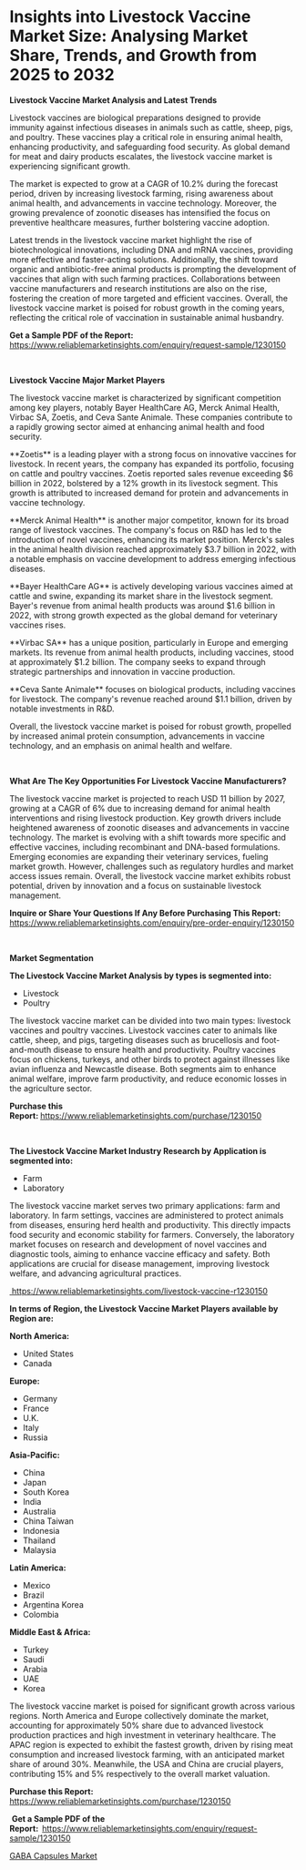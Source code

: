 <p><h1>Insights into Livestock Vaccine Market Size: Analysing Market Share, Trends, and Growth from 2025 to 2032</h1></p><p><strong>Livestock Vaccine Market Analysis and Latest Trends</strong></p>
<p><p>Livestock vaccines are biological preparations designed to provide immunity against infectious diseases in animals such as cattle, sheep, pigs, and poultry. These vaccines play a critical role in ensuring animal health, enhancing productivity, and safeguarding food security. As global demand for meat and dairy products escalates, the livestock vaccine market is experiencing significant growth. </p><p>The market is expected to grow at a CAGR of 10.2% during the forecast period, driven by increasing livestock farming, rising awareness about animal health, and advancements in vaccine technology. Moreover, the growing prevalence of zoonotic diseases has intensified the focus on preventive healthcare measures, further bolstering vaccine adoption. </p><p>Latest trends in the livestock vaccine market highlight the rise of biotechnological innovations, including DNA and mRNA vaccines, providing more effective and faster-acting solutions. Additionally, the shift toward organic and antibiotic-free animal products is prompting the development of vaccines that align with such farming practices. Collaborations between vaccine manufacturers and research institutions are also on the rise, fostering the creation of more targeted and efficient vaccines. Overall, the livestock vaccine market is poised for robust growth in the coming years, reflecting the critical role of vaccination in sustainable animal husbandry.</p></p>
<p><strong>Get a Sample PDF of the Report:&nbsp;</strong> <a href="https://www.reliablemarketinsights.com/enquiry/request-sample/1230150?utm_campaign=3122&utm_medium=2&utm_source=Github&utm_content=ia&utm_term=08032025&utm_id=livestock-vaccine">https://www.reliablemarketinsights.com/enquiry/request-sample/1230150</a></p>
<p>&nbsp;</p>
<p><strong>Livestock Vaccine Major Market Players</strong></p>
<p><p>The livestock vaccine market is characterized by significant competition among key players, notably Bayer HealthCare AG, Merck Animal Health, Virbac SA, Zoetis, and Ceva Sante Animale. These companies contribute to a rapidly growing sector aimed at enhancing animal health and food security.</p><p>**Zoetis** is a leading player with a strong focus on innovative vaccines for livestock. In recent years, the company has expanded its portfolio, focusing on cattle and poultry vaccines. Zoetis reported sales revenue exceeding $6 billion in 2022, bolstered by a 12% growth in its livestock segment. This growth is attributed to increased demand for protein and advancements in vaccine technology.</p><p>**Merck Animal Health** is another major competitor, known for its broad range of livestock vaccines. The company's focus on R&D has led to the introduction of novel vaccines, enhancing its market position. Merck's sales in the animal health division reached approximately $3.7 billion in 2022, with a notable emphasis on vaccine development to address emerging infectious diseases.</p><p>**Bayer HealthCare AG** is actively developing various vaccines aimed at cattle and swine, expanding its market share in the livestock segment. Bayer's revenue from animal health products was around $1.6 billion in 2022, with strong growth expected as the global demand for veterinary vaccines rises.</p><p>**Virbac SA** has a unique position, particularly in Europe and emerging markets. Its revenue from animal health products, including vaccines, stood at approximately $1.2 billion. The company seeks to expand through strategic partnerships and innovation in vaccine production.</p><p>**Ceva Sante Animale** focuses on biological products, including vaccines for livestock. The company's revenue reached around $1.1 billion, driven by notable investments in R&D.</p><p>Overall, the livestock vaccine market is poised for robust growth, propelled by increased animal protein consumption, advancements in vaccine technology, and an emphasis on animal health and welfare.</p></p>
<p>&nbsp;</p>
<p><strong>What Are The Key Opportunities For Livestock Vaccine Manufacturers?</strong></p>
<p><p>The livestock vaccine market is projected to reach USD 11 billion by 2027, growing at a CAGR of 6% due to increasing demand for animal health interventions and rising livestock production. Key growth drivers include heightened awareness of zoonotic diseases and advancements in vaccine technology. The market is evolving with a shift towards more specific and effective vaccines, including recombinant and DNA-based formulations. Emerging economies are expanding their veterinary services, fueling market growth. However, challenges such as regulatory hurdles and market access issues remain. Overall, the livestock vaccine market exhibits robust potential, driven by innovation and a focus on sustainable livestock management.</p></p>
<p><strong>Inquire or Share Your Questions If Any Before Purchasing This Report:</strong> <a href="https://www.reliablemarketinsights.com/enquiry/pre-order-enquiry/1230150?utm_campaign=3122&utm_medium=2&utm_source=Github&utm_content=ia&utm_term=08032025&utm_id=livestock-vaccine">https://www.reliablemarketinsights.com/enquiry/pre-order-enquiry/1230150</a></p>
<p>&nbsp;</p>
<p><strong>Market Segmentation</strong></p>
<p><strong>The Livestock Vaccine Market Analysis by types is segmented into:</strong></p>
<p><ul><li>Livestock</li><li>Poultry</li></ul></p>
<p><p>The livestock vaccine market can be divided into two main types: livestock vaccines and poultry vaccines. Livestock vaccines cater to animals like cattle, sheep, and pigs, targeting diseases such as brucellosis and foot-and-mouth disease to ensure health and productivity. Poultry vaccines focus on chickens, turkeys, and other birds to protect against illnesses like avian influenza and Newcastle disease. Both segments aim to enhance animal welfare, improve farm productivity, and reduce economic losses in the agriculture sector.</p></p>
<p><strong>Purchase this Report:&nbsp;</strong><a href="https://www.reliablemarketinsights.com/purchase/1230150?utm_campaign=3122&utm_medium=2&utm_source=Github&utm_content=ia&utm_term=08032025&utm_id=livestock-vaccine">https://www.reliablemarketinsights.com/purchase/1230150</a></p>
<p>&nbsp;</p>
<p><strong>The Livestock Vaccine Market Industry Research by Application is segmented into:</strong></p>
<p><ul><li>Farm</li><li>Laboratory</li></ul></p>
<p><p>The livestock vaccine market serves two primary applications: farm and laboratory. In farm settings, vaccines are administered to protect animals from diseases, ensuring herd health and productivity. This directly impacts food security and economic stability for farmers. Conversely, the laboratory market focuses on research and development of novel vaccines and diagnostic tools, aiming to enhance vaccine efficacy and safety. Both applications are crucial for disease management, improving livestock welfare, and advancing agricultural practices.</p></p>
<p><a href="https://www.reliablemarketinsights.com/livestock-vaccine-r1230150?utm_campaign=3122&utm_medium=2&utm_source=Github&utm_content=ia&utm_term=08032025&utm_id=livestock-vaccine">&nbsp;https://www.reliablemarketinsights.com/livestock-vaccine-r1230150</a></p>
<p><strong>In terms of Region, the Livestock Vaccine Market Players available by Region are:</strong></p>
<p>
    <p> <strong> North America: </strong>
        <ul>
            <li>United States</li>
            <li>Canada</li>
        </ul>
        </p> 
    <p> <strong> Europe: </strong>
        <ul>
            <li>Germany</li>
            <li>France</li>
            <li>U.K.</li>
            <li>Italy</li>
            <li>Russia</li>
        </ul>
        </p> 
    <p> <strong> Asia-Pacific: </strong>
        <ul>
            <li>China</li>
            <li>Japan</li>
            <li>South Korea</li>
            <li>India</li>
            <li>Australia</li>
            <li>China Taiwan</li>
            <li>Indonesia</li>
            <li>Thailand</li>
            <li>Malaysia</li>
        </ul>
        </p> 
    <p> <strong> Latin America: </strong>
        <ul>
            <li>Mexico</li>
            <li>Brazil</li>
            <li>Argentina Korea</li>
            <li>Colombia</li>
        </ul>
        </p> 
    <p> <strong> Middle East & Africa: </strong>
        <ul>
            <li>Turkey</li>
            <li>Saudi</li>
            <li>Arabia</li>
            <li>UAE</li>
            <li>Korea</li>
        </ul>
    </p>
    </p>
<p><p>The livestock vaccine market is poised for significant growth across various regions. North America and Europe collectively dominate the market, accounting for approximately 50% share due to advanced livestock production practices and high investment in veterinary healthcare. The APAC region is expected to exhibit the fastest growth, driven by rising meat consumption and increased livestock farming, with an anticipated market share of around 30%. Meanwhile, the USA and China are crucial players, contributing 15% and 5% respectively to the overall market valuation.</p></p>
<p><strong>Purchase this Report: </strong><a href="https://www.reliablemarketinsights.com/purchase/1230150?utm_campaign=3122&utm_medium=2&utm_source=Github&utm_content=ia&utm_term=08032025&utm_id=livestock-vaccine">https://www.reliablemarketinsights.com/purchase/1230150</a></p>
<p>&nbsp;<strong>Get a Sample PDF of the Report:&nbsp;&nbsp;</strong><a href="https://www.reliablemarketinsights.com/enquiry/request-sample/1230150?utm_campaign=3122&utm_medium=2&utm_source=Github&utm_content=ia&utm_term=08032025&utm_id=livestock-vaccine">https://www.reliablemarketinsights.com/enquiry/request-sample/1230150</a></p>
<p><strong></strong></p>
<p><p><a href="https://github.com/supicweg/Market-Research-Report-List-1/blob/main/gaba-capsules-market.md?utm_campaign=3122&utm_medium=2&utm_source=Github&utm_content=ia&utm_term=08032025&utm_id=livestock-vaccine">GABA Capsules Market</a></p></p>
